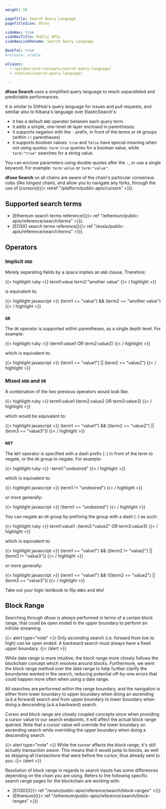 ```yaml
---
weight: 10

pageTitle: Search Query Language
pageTitleIcon: dfuse

sideNav: true
sideNavTitle: Public APIs
sideNavLinkRename: Search Query Language

BookToC: true
#release: stable

aliases:
  - /guides/core-concepts/search-query-language/
  - /notions/search-query-language/

---
```


**dfuse Search** uses a simplified query language to reach unparalleled and predictable performances.

It is similar to GitHub's query language for issues and pull requests, and similiar also to Kibana's language over ElasticSearch's:

* it has a default `AND` operator between each query term.
* it adds a simple, one-level `OR` layer enclosed in parentheses.
* it supports negation with the `-` prefix, in front of the terms or `OR` groups (within `()` parentheses)
* it supports _boolean_ values: `true` and `false` have special meaning when not using quotes: `term:true` queries for a boolean value, while `term:"true"` searches for a string value.

You can enclose parameters using double-quotes after the `:`, or use a
single keyword. For example: `term:value` or `term:"value"`.

**dfuse Search** on all chains are aware of the chain's particular
consensus rules (like longest chain), and allow you to navigate any
forks, through the use of [cursors]({{< relref "/platform/public-apis/cursors" >}}).

## Supported search terms

* [Ethereum search terms reference]({{< ref "/ethereum/public-apis/reference/search/terms" >}}).
* [EOSIO search terms reference]({{< ref "/eosio/public-apis/reference/search/terms" >}}).

## Operators

### Implicit `AND`

Merely separating fields by a space implies an `AND` clause.  Therefore:

{{< highlight ruby >}}
term1:value term2:"another value"
{{< / highlight >}}

is equivalent to:

{{< highlight javascript >}}
(term1 == "value") && (term2 == "another value")
{{< / highlight >}}

### `OR`

The `OR` operator is supported within parentheses, as a single depth level.  For example:

{{< highlight ruby >}}
(term1:value1 OR term2:value2)
{{< / highlight >}}

which is equivalent to:

{{< highlight javascript >}}
(term1 == "value1") || (term2 == "value2")
{{< / highlight >}}

### Mixed `AND` and `OR`

A combination of the two previous operators would look like:

{{< highlight ruby >}}
term1:value1 (term2:value2 OR term3:value3)
{{< / highlight >}}

which would be equivalent to:

{{< highlight javascript >}}
(term1 == "value1") && ((term2 == "value2") || (term3 == "value3"))
{{< / highlight >}}


### `NOT`

The `NOT` operator is specified with a dash prefix (`-`) in front of the term to negate, or the `OR` group to negate. For example:

{{< highlight ruby >}}
-term1:"undesired"
{{< / highlight >}}

which is equivalent to:

{{< highlight javascript >}}
(term1 != "undesired")
{{< / highlight >}}

or more generally:

{{< highlight javascript >}}
!(term1 == "undesired")
{{< / highlight >}}

You can negate an `OR` group by prefixing the group with a dash (`-`) as such:

{{< highlight ruby >}}
term1:value1 -(term2:"value2" OR term3:value3)
{{< / highlight >}}

which is equivalent to:

{{< highlight javascript >}}
(term1 == "value1") && ((term2 != "value2") || (term3 != "value3"))
{{< / highlight >}}

or more generally:

{{< highlight javascript >}}
(term1 == "value1") && !((term2 == "value2") || (term3 == "value3"))
{{< / highlight >}}

Take out your logic textbook to flip `AND`s and `OR`s!


## Block Range

Searching through dfuse is always performed in terms of a certain block range, that could be open
ended in the upper boundary to perform an infinite streaming.

{{< alert type="note" >}}
Only ascending search (i.e. forward from low to high) can be open ended. A backward search must
always have a fixed upper boundary.
{{< /alert >}}

While date range is more intuitive, the block range more closely follows the blockchain concept
which resolves around blocks. Furthermore, we went the block range method over the date range to
help further clarify the boundaries wanted in the search, reducing potential off-by-one errors that could
happen more often when using a date range.

All searches are performed within the range boundary, and the navigation is either from lower boundary
to upper boundary when doing an ascending (a.k.a forward) search and from upper boundary to lower
boundary when doing a descending (a.k.a backward) search.

Cursor and block range are closely coupled concepts since when providing a cursor value to our search
endpoints, it will affect the actual block range queried. Note that a cursor value will override the
lower boundary on ascending search while overriding the upper boundary when doing a descending search.

{{< alert type="note" >}}
While the cursor affects the block range, it's still actually transaction aware. This means that it
would jump to blocks, as well as skipping all transactions that were before the cursor, thus already sent
to you.
{{< /alert >}}

Resolution of block range in regards to search inputs has some differences depending on the chain you are
using. Refers to the following specific search range pages for the blockchain are working with:

- [EOSIO]({{< ref "/eosio/public-apis/reference/search/block-ranges" >}})
- [Ethereum]({{< ref "/ethereum/public-apis/reference/search/block-ranges" >}})
